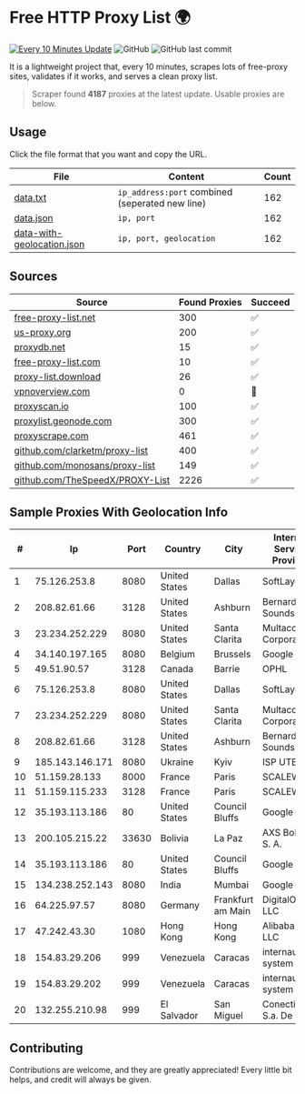 
# Free HTTP Proxy List 🌍

[![Every 10 Minutes Update](https://github.com/mertguvencli/http-proxy-list/actions/workflows/main.yml/badge.svg?branch=main)](https://github.com/mertguvencli/http-proxy-list/actions/workflows/main.yml)
![GitHub](https://img.shields.io/github/license/mertguvencli/http-proxy-list)
![GitHub last commit](https://img.shields.io/github/last-commit/mertguvencli/http-proxy-list)

It is a lightweight project that, every 10 minutes, scrapes lots of free-proxy sites, validates if it works, and serves a clean proxy list.


> Scraper found **4187** proxies at the latest update. Usable proxies are below.

## Usage

Click the file format that you want and copy the URL.


|File|Content|Count|
|----|-------|-----|
|[data.txt](https://raw.githubusercontent.com/mertguvencli/http-proxy-list/main/proxy-list/data.txt)|`ip_address:port` combined (seperated new line)|162|
|[data.json](https://raw.githubusercontent.com/mertguvencli/http-proxy-list/main/proxy-list/data.json)|`ip, port`|162|
|[data-with-geolocation.json](https://raw.githubusercontent.com/mertguvencli/http-proxy-list/main/proxy-list/data-with-geolocation.json)|`ip, port, geolocation`|162|

## Sources

|Source|Found Proxies|Succeed|
|------|-------------|-------|
|[free-proxy-list.net](https://free-proxy-list.net)|300|✅|
|[us-proxy.org](https://www.us-proxy.org)|200|✅|
|[proxydb.net](http://proxydb.net)|15|✅|
|[free-proxy-list.com](https://free-proxy-list.com/?page=&port=&type%5B%5D=http&type%5B%5D=https&up_time=0&search=Search)|10|✅|
|[proxy-list.download](https://www.proxy-list.download/HTTP)|26|✅|
|[vpnoverview.com](https://vpnoverview.com/privacy/anonymous-browsing/free-proxy-servers)|0|🚫|
|[proxyscan.io](https://www.proxyscan.io)|100|✅|
|[proxylist.geonode.com](https://proxylist.geonode.com/api/proxy-list?limit=300&page=1&sort_by=lastChecked&sort_type=desc&protocols=http,https)|300|✅|
|[proxyscrape.com](https://api.proxyscrape.com/v2/?request=displayproxies&protocol=http&timeout=10000&country=all&ssl=all&anonymity=all)|461|✅|
|[github.com/clarketm/proxy-list](https://raw.githubusercontent.com/clarketm/proxy-list/master/proxy-list-raw.txt)|400|✅|
|[github.com/monosans/proxy-list](https://raw.githubusercontent.com/monosans/proxy-list/main/proxies/http.txt)|149|✅|
|[github.com/TheSpeedX/PROXY-List](https://raw.githubusercontent.com/TheSpeedX/PROXY-List/master/http.txt)|2226|✅|


## Sample Proxies With Geolocation Info

|#|Ip|Port|Country|City|Internet Service Provider|
|-|--|----|-------|----|-------------------------|
|1|75.126.253.8|8080|United States|Dallas|SoftLayer|
|2|208.82.61.66|3128|United States|Ashburn|Bernardi Sounds|
|3|23.234.252.229|8080|United States|Santa Clarita|Multacom Corporation|
|4|34.140.197.165|8080|Belgium|Brussels|Google LLC|
|5|49.51.90.57|3128|Canada|Barrie|OPHL|
|6|75.126.253.8|8080|United States|Dallas|SoftLayer|
|7|23.234.252.229|8080|United States|Santa Clarita|Multacom Corporation|
|8|208.82.61.66|3128|United States|Ashburn|Bernardi Sounds|
|9|185.143.146.171|8080|Ukraine|Kyiv|ISP UTELS|
|10|51.159.28.133|8000|France|Paris|SCALEWAY|
|11|51.159.115.233|3128|France|Paris|SCALEWAY|
|12|35.193.113.186|80|United States|Council Bluffs|Google LLC|
|13|200.105.215.22|33630|Bolivia|La Paz|AXS Bolivia S. A.|
|14|35.193.113.186|80|United States|Council Bluffs|Google LLC|
|15|134.238.252.143|8080|India|Mumbai|Google LLC|
|16|64.225.97.57|8080|Germany|Frankfurt am Main|DigitalOcean, LLC|
|17|47.242.43.30|1080|Hong Kong|Hong Kong|Alibaba.com LLC|
|18|154.83.29.206|999|Venezuela|Caracas|internautas system|
|19|154.83.29.202|999|Venezuela|Caracas|internautas system|
|20|132.255.210.98|999|El Salvador|San Miguel|Conective S.a. De C.V.|



## Contributing

Contributions are welcome, and they are greatly appreciated! Every
little bit helps, and credit will always be given.

